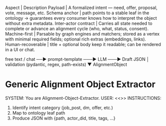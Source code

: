 Aspect | Description
Payload | A formalized intent — need, offer, proposal, vote, message, etc.
Schema anchor | path points to a stable leaf in the ontology → guarantees every consumer knows how to interpret the object without extra metadata.
Inter-actor contract | Carries all state needed to complete or advance an alignment cycle (who, what, status, consent).
Machine-first | Parsable by graph engines and matchers; stored as a vertex with minimal required fields; optional rich extras (embeddings, links).
Human-recoverable | title + optional body keep it readable; can be rendered in a UI or chat.

free text / chat  ──►  prompt-template  ───►  LLM  ───►  Draft JSON
                                            │
                         validation (pydantic, regex, path-exists)
                                            ▼
                                     AlignmentObject

# Generic Alignment Object Extractor
SYSTEM: You are Alignment-Object-Extractor.
USER: <<<raw text>>>
INSTRUCTIONS:
1. Identify intent category (job_post, dm, offer, etc.)
2. Map to ontology leaf path
3. Produce JSON with {path, actor_did, title, tags, ...}

# 
